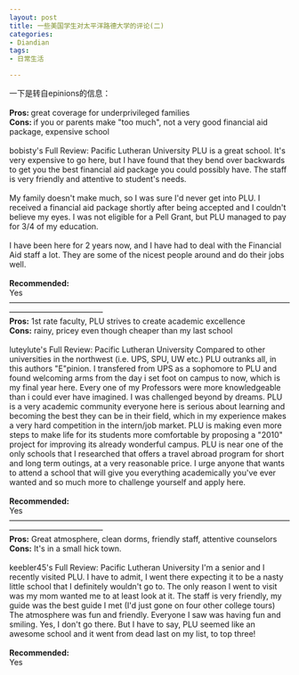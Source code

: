 ```yaml
---
layout: post
title: 一些美国学生对太平洋路德大学的评论(二)
categories:
- Diandian
tags:
- 日常生活

---
```

一下是转自epinions的信息：
<br />
<strong><br />Pros: </strong>great coverage for underprivileged families
<br />
<strong>Cons: </strong>if you or parents make &quot;too much&quot;, not a very good financial aid package, expensive school
<br />
<br />bobisty's Full Review: Pacific Lutheran University PLU is a great school. It's very expensive to go here, but I have found that they bend over backwards to get you the best financial aid package you could possibly have. The staff is very friendly and attentive to student's needs.
<br />
<br />My family doesn't make much, so I was sure I'd never get into PLU. I received a financial aid package shortly after being accepted and I couldn't believe my eyes. I was not eligible for a Pell Grant, but PLU managed to pay for 3/4 of my education.
<br />
<br />I have been here for 2 years now, and I have had to deal with the Financial Aid staff a lot. They are some of the nicest people around and do their jobs well.
<br />
<br />
<strong>Recommended:</strong>
<br />Yes
<br />————————————————————————————————————————————————
<br />
<strong>Pros:</strong> 1st rate faculty, PLU strives to create academic excellence
<br />
<strong>Cons:</strong> rainy, pricey even though cheaper than my last school
<br />
<br />luteylute's Full Review: Pacific Lutheran University Compared to other universities in the northwest (i.e. UPS, SPU, UW etc.) PLU outranks all, in this authors &quot;E&quot;pinion. I transfered from UPS as a sophomore to PLU and found welcoming arms from the day i set foot on campus to now, which is my final year here. Every one of my Professors were more knowledgeable than i could ever have imagined. I was challenged beyond by dreams. PLU is a very academic community everyone here is serious about learning and becoming the best they can be in their field, which in my experience makes a very hard competition in the intern/job market. PLU is making even more steps to make life for its students more comfortable by proposing a &quot;2010&quot; project for improving its already wonderful campus. PLU is near one of the only schools that I researched that offers a travel abroad program for short and long term outings, at a very reasonable price. I urge anyone that wants to attend a school that will give you everything academically you've ever wanted and so much more to challenge yourself and apply here.
<br />
<br />
<strong>Recommended:</strong>
<br />Yes
<br />————————————————————————————————————————————————
<br />
<strong>Pros:</strong> Great atmosphere, clean dorms, friendly staff, attentive counselors
<br />
<strong>Cons:</strong> It's in a small hick town.
<br />
<br />keebler45's Full Review: Pacific Lutheran University I'm a senior and I recently visited PLU. I have to admit, I went there expecting it to be a nasty little school that I definitely wouldn't go to. The only reason I went to visit was my mom wanted me to at least look at it. The staff is very friendly, my guide was the best guide I met (I'd just gone on four other college tours) The atmosphere was fun and friendly. Everyone I saw was having fun and smiling. Yes, I don't go there. But I have to say, PLU seemed like an awesome school and it went from dead last on my list, to top three!
<br />
<br />
<strong>Recommended:</strong>
<br />Yes
<br />